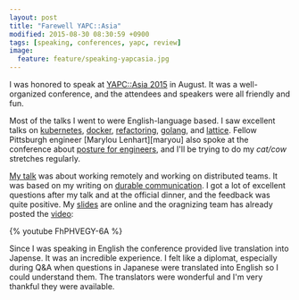 ```yaml
---
layout: post
title: "Farewell YAPC::Asia"
modified: 2015-08-30 08:30:59 +0900
tags: [speaking, conferences, yapc, review]
image:
  feature: feature/speaking-yapcasia.jpg
---
```


I was honored to speak at [YAPC::Asia 2015][yapcasia] in August. It was a well-organized conference, and the attendees and speakers were all friendly and fun.

Most of the talks I went to were English-language based. I saw excellent talks on [kubernetes], [docker], [refactoring], [golang], and [lattice]. Fellow Pittsburgh engineer [Marylou Lenhart][maryou] also spoke at the conference about [posture for engineers], and I'll be trying to do my _cat/cow_ stretches regularly.

[My talk][mytalk] was about working remotely and working on distributed teams. It was based on my writing on [durable communication]. I got a lot of excellent questions after my talk and at the official dinner, and the feedback was quite positive. My [slides][myslides] are online and the oragnizing team has already posted the [video][myvideo]:

{% youtube FhPHVEGY-6A %}

Since I was speaking in English the conference provided live translation into Japense. It was an incredible experience. I felt like a diplomat, especially during Q&A when questions in Japanese were translated into English so I could understand them. The translators were wonderful and I'm very thankful they were available.

[kubernetes]: http://yapcasia.org/2015/talk/show/e19fe827-13c1-11e5-aca1-525412004261
[docker]: http://yapcasia.org/2015/talk/show/21cb8176-065b-11e5-9492-79c97d574c3a
[refactoring]: http://yapcasia.org/2015/talk/show/bd04b86c-f9de-11e4-b996-8ab37d574c3a
[lattice]: http://yapcasia.org/2015/talk/show/b03162be-0052-11e5-ba92-89c77d574c3a
[golang]: http://yapcasia.org/2015/talk/show/6bde6c69-187a-11e5-aca1-525412004261
[posture for engineers]: http://yapcasia.org/2015/talk/show/e466d60a-11db-11e5-b07b-d7f07d574c3a

[marylou]: http://blog.maryloulenhart.com/yapcasia-2015/
[diasuke]: https://medium.com/@lestrrat/the-10th-and-final-yapc-asia-tokyo-6bf15dae1ab4
[yapcasia]: http://yapcasia.org/2015/

[mytalk]: http://yapcasia.org/2015/talk/show/a06d9970-0d7b-11e5-aaf9-67dc7d574c3a
[myvideo]: https://www.youtube.com/watch?v=FhPHVEGY-6A
[myslides]: https://speakerdeck.com/caseywest/conways-law-of-distributed-work
[durable communication]: http://caseywest.com/durable-communication/

[mytalk2008]: http://conferences.yapcasia.org/ya2008/talk/1168
[capybara]: https://rubygems.org/gems/capybara/versions
[cucumber]: https://rubygems.org/gems/cucumber/versions
